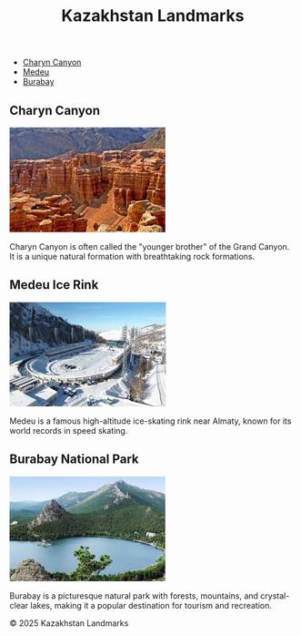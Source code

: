 <!DOCTYPE html>
<html lang="en">
<head>
    <meta charset="UTF-8">
    <meta name="viewport" content="width=device-width, initial-scale=1.0">
    <title>Kazakhstan Landmarks</title>
    <link rel="stylesheet" href="stylesheet.css">
</head>
<body>
    <header>
        <h1>Kazakhstan Landmarks</h1>
    </header>
    <nav>
        <ul>
            <li><a href="#charyn">Charyn Canyon</a></li>
            <li><a href="#almaty">Medeu</a></li>
            <li><a href="#burabay">Burabay</a></li>
        </ul>
    </nav>
    <main>
        <section id="charyn">
            <h2>Charyn Canyon</h2>
            <img src="charyn.jpg" alt="Charyn Canyon">
            <p>Charyn Canyon is often called the "younger brother" of the Grand Canyon. It is a unique natural formation with breathtaking rock formations.</p>
        </section> 
        <section id="almaty">
            <h2>Medeu Ice Rink</h2>
            <img src="medeu.jpg" alt="Medeu Ice Rink">
            <p>Medeu is a famous high-altitude ice-skating rink near Almaty, known for its world records in speed skating.</p>
        </section>
        <section id="burabay">
            <h2>Burabay National Park</h2>
            <img src="burabay.jpg" alt="Burabay National Park">
            <p>Burabay is a picturesque natural park with forests, mountains, and crystal-clear lakes, making it a popular destination for tourism and recreation.</p>
        </section>
    </main>
    <footer>
        <p>&copy; 2025 Kazakhstan Landmarks</p>
    </footer>
</body>
</html>
